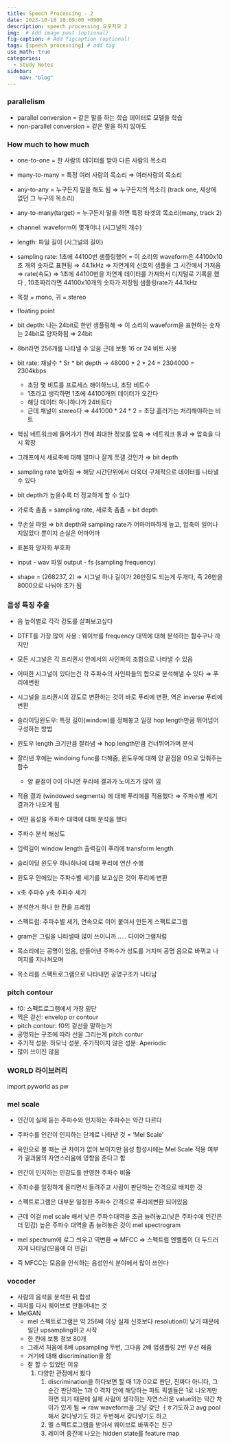 ```yaml
---
title: Speech Processing - 2
date: 2023-10-18 10:09:00 +0900
description: speech processing 요모저모 2 
img:  # Add image post (optional)
fig-caption: # Add figcaption (optional)
tags: [speech processing] # add tag
use_math: true
categories:
  - Study Notes
sidebar:
    nav: "blog"
---
```


### parallelism
- parallel conversion = 같은 말을 하는 학습 데이터로 모델을 학습
- non-parallel conversion = 같은 말을 하지 않아도

### How much to how much
- one-to-one = 한 사람의 데이터를 받아 다른 사람의 목소리
- many-to-many = 특정 여러 사람의 목소리 ⇒ 여러사람의 목소리
- any-to-any = 누구든지 말을 해도 됨 ⇒ 누구든지의 목소리 (track one, 세상에 없던 그 누구의 목소리)
- any-to-many(target) = 누구든지 말을 하면 특정 타겟의 목소리(many, track 2)

- channel: waveform이 몇개이냐 (시그널의 개수)
- length: 파일 길이 (시그널의 길이)
- sampling rate: 1초에 44100번 샘플링했어 = 이 소리의 waveform은 44100x10초 개의 숫자로 표현됨 ⇒ 44.1kHz ⇒ 자연계의 신호의 샘플을 그 시간에서 가져옴 ⇒ rate(속도) ⇒ 1초에 44100번을 자연계 데이터를 가져와서 디지털로 기록을 했다 , 10초짜리라면 44100x10개의 숫자가 저장됨 샘플링rate가 44.1kHz

- 목청 = mono, 귀 = stereo
- floating point
- bit depth: 나는 24bit로 한번 샘플링해 ⇒ 이 소리의 waveform을 표현하는 숫자는 24bit로 양자화됨 ⇒ 24bit
- 8bit라면 256개를 나타낼 수 있음 근데 보통 16 or 24 비트 사용
- bit rate: 채널수 * Sr * bit depth → 48000 * 2 * 24 = 2304000 = 2304kbps
    - 초당 몇 비트를 프로세스 해야하느냐, 초당 비트수
    - 1초라고 생각하면 1초에 44100개의 데이터가 오간다
    - 해당 데이터 하나하나가 24비트다
    - 근데 채널이 stereo다 ⇒ 441000 * 24 * 2 = 초당 흘러가는 처리해야하는 비트
- 핵심 네트워크에 들어가기 전에 최대한 정보를 압축 ⇒ 네트워크 통과 ⇒ 압축을 다시 확장

- 그래프에서 세로축에 대해 얼마나 잘게 쪼갤 것인가 ⇒ bit depth
- sampling rate 높아짐 ⇒ 해당 시간단위에서 더욱더 구체적으로 데이터를 나타낼 수 있다
- bit depth가 높을수록 더 정교하게 할 수 있다
- 가로축 촘촘 = sampling rate, 세로축 촘촘 = bit depth
- 무손실 파일 ⇒ bit depth와 sampling rate가 어마어마하게 높고, 압축이 일어나지않았다 뿐이지 손실은 어마어마
- 표본화 양자화 부호화

- input - wav 파일 output - fs (sampling frequency)
- shape = (268237, 2) ⇒ 시그널 하나 길이가 26만정도 되는게 두개다, 즉 26만을 8000으로 나눠야 초가 됨

### 음성 특징 추출

- 음 높이별로 각각 강도를 살펴보고싶다
- DTFT를 가장 많이 사용 : 웨이브를 frequency 대역에 대해 분석하는 함수구나 까지만
- 모든 시그널은 각 프리퀀시 안에서의 사인파의 조합으로 나타낼 수 있음
- 어떠한 시그널이 있다는건 각 주파수의 사인파들의 합으로 분석해낼 수 있다 ⇒ 푸리에변환
- 시그널을 프리퀀시의 강도로 변환하는 것이 바로 푸리에 변환, 역은 inverse 푸리에 변환
- 슬라이딩윈도우: 특정 길이(window)를 정해놓고 일정 hop length만큼 뛰어넘어 구성하는 방법
- 윈도우 length 크기만큼 잘라냄 ⇒ hop length만큼 건너뛰어가며 분석
- 잘라낸 후에는 windoing func를 더해줌, 윈도우에 대해 양 끝점을 0으로 맞춰주는 함수
    - 양 끝점이 0이 아니면 푸리에 결과가 노이즈가 많이 낌
- 적용 결과 (windowed segments) 에 대해 푸리에를 적용했다 ⇒ 주파수별 세기 결과가 나오게 됨
- 어떤 음성을 주파수 대역에 대해 분석을 했다
- 주파수 분석 해상도
- 입력길이 window length 출력길이 푸리에 transform length
- 슬라이딩 윈도우 하나하나에 대해 푸리에 연산 수행
- 윈도우 안에있는 주파수별 세기를 보고싶은 것이 푸리에 변환
- x축 주파수 y축 주파수 세기

- 분석한거 하나 한 칸을 프레임
- 스펙트럼: 주파수별 세기, 연속으로 이어 붙여서 만든게 스펙트로그램
- gram은 그림을 나타낼때 많이 쓰이니까…… 다이어그램처럼

- 목소리에는 공명이 있음, 만들어낸 주파수가 성도를 거치며 공명 음으로 바뀌고 나머지를 지나쳐오며
- 목소리를 스펙트로그램으로 나타내면 공명구조가 나타남

### pitch contour

- f0: 스펙트로그램에서 가장 밑단
- 찍은 겉선: envelop or contour
- pitch contour: f0의 겉선을 말하는거
- 공명되는 구조에 따라 선을 그리는게 pitch contur
- 주기적 성분: 하모닉 성분, 주기적이지 않은 성분: Aperiodic
- 많이 쓰이진 않음

### WORLD 라이브러리
import pyworld as pw

### mel scale
- 인간이 실제 듣는 주파수와 인지하는 주파수는 약간 다르다
- 주파수를 인간이 인지하는 단계로 나타낸 것 = ‘Mel Scale’
- 육안으로 볼 때는 큰 차이가 없어 보이지만 음성 합성시에는 Mel Scale 적용 여부가 결과물의 자연스러움에 영향을 준다고 함
- 인간이 인지하는 민감도를 반영한 주파수 비율
- 주파수를 일정하게 올리면서 들려주고 사람이 판단하는 간격으로 배치한 것
- 스펙트로그램은 대부분 일정한 주파수 간격으로 푸리에변환 되어있음
- 근데 이걸 mel scale 해서 낮은 주파수대역을 조금 늘려놓고(낮은 주파수에 인간은 더 민감) 높은 주파수 대역을 좀 늘려놓은 것이 mel spectrogram

- mel spectrum에 로그 씌우고 역변환 ⇒ MFCC ⇒ 스펙트럼 엔벨롭이 더 두드러지게 나타남(모음에 더 민감)
- 즉 MFCC는 모음을 인식하는 음성인식 분야에서 많이 쓰인다

### vocoder
- 사람의 음석을 분석한 뒤 합성
- 피처를 다시 웨이브로 만들어내는 것
- MelGAN
    - mel 스펙트로그램은 약 256배 이상 실제 신호보다 resolution이 낮기 때문에 일단 upsampling하고 시작
    - 한 칸에 보통 정보 80개
    - 그래서 처음에 8배 upsampling 두번, 그다음 2배 업샘플링 2번 우선 해줌
    - 거기에 대해 discrimination을 함
    - 잘 할 수 있었던 이유
        1. 다양한 관점에서 봤다
            1. discrimination을 하다보면 할 때 1과 0으로 판단, 진짜다 아니다, 그 순간 판단하는 1과 0 격자 안에 해당하는 파트 픽셀들은 1로 나오게만 하면 되기 때문에 실제 사람이 생각하는 자연스러운 value와는 약간 차이가 있게 됨 ⇒ raw waveform을 그냥 갖단 ㅓㅎ기도하고 avg pool해서 갖다넣기도 하고 두번해서 갖다넣기도 하고 
            2. 멜 스펙트로그램을 받아서 웨이브로 바꿔주는 친구
            3. 레이어 중간에 나오는 hidden state를 feature map